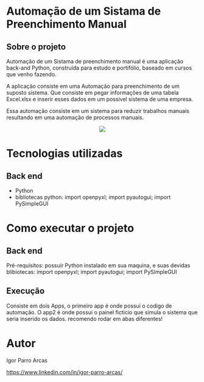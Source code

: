 # Automação de um Sistama de Preenchimento Manual 

## Sobre o projeto

Automação de um Sistama de preenchimento manual é uma aplicação back-and Python, construída para estudo e portifólio, baseado em cursos que venho fazendo.

A aplicação consiste em uma Automação para preenchimento de um suposto sistema. Que  consiste em pegar informações de uma tabela Excel.xlsx e inserir esses dados em um possivel sistema de uma empresa. 

Essa automação consiste em um sistema para reduzir trabalhos manuais resultando em uma automação de processos manuais.

<p align="center">
    <img src=".assets/auto.gif.gif">
<p/>

# Tecnologias utilizadas
## Back end
- Python
- bibliotecas python: import openpyxl; import pyautogui; import PySimpleGUI

# Como executar o projeto

## Back end
Pré-requisitos: possuir Python instalado em sua maquina, e suas devidas blibiotecas: import openpyxl; import pyautogui; import PySimpleGUI

## Execução
Consiste em dois Apps, o primeiro app é onde possui o codigo de automação. O app2 é onde possui o painel ficticio que simula o sistema que seria inserido os dados. recomendo rodar em abas diferentes!
# Autor

Igor Parro Arcas 

https://www.linkedin.com/in/igor-parro-arcas/
